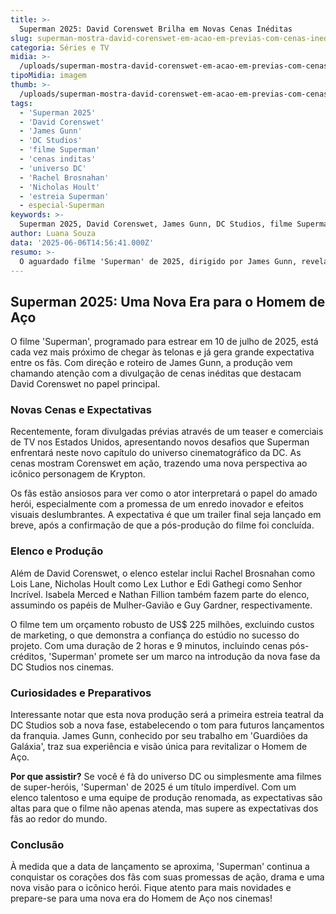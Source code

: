 ```yaml
---
title: >-
  Superman 2025: David Corenswet Brilha em Novas Cenas Inéditas
slug: superman-mostra-david-corenswet-em-acao-em-previas-com-cenas-ineditas
categoria: Séries e TV
midia: >-
  /uploads/superman-mostra-david-corenswet-em-acao-em-previas-com-cenas-ineditas-thumb.webp
tipoMidia: imagem
thumb: >-
  /uploads/superman-mostra-david-corenswet-em-acao-em-previas-com-cenas-ineditas-thumb.webp
tags:
  - 'Superman 2025'
  - 'David Corenswet'
  - 'James Gunn'
  - 'DC Studios'
  - 'filme Superman'
  - 'cenas inditas'
  - 'universo DC'
  - 'Rachel Brosnahan'
  - 'Nicholas Hoult'
  - 'estreia Superman'
  - especial-Superman
keywords: >-
  Superman 2025, David Corenswet, James Gunn, DC Studios, filme Superman, cenas inéditas, universo DC, Rachel Brosnahan, Nicholas Hoult, estreia Superman
author: Luana Souza
data: '2025-06-06T14:56:41.000Z'
resumo: >-
  O aguardado filme 'Superman' de 2025, dirigido por James Gunn, revela cenas inéditas com David Corenswet como protagonista. Com estreia marcada para julho, o longa promete redefinir o universo DC nos cinemas.
---
```


## Superman 2025: Uma Nova Era para o Homem de Aço

O filme 'Superman', programado para estrear em 10 de julho de 2025, está cada vez mais próximo de chegar às telonas e já gera grande expectativa entre os fãs. Com direção e roteiro de James Gunn, a produção vem chamando atenção com a divulgação de cenas inéditas que destacam David Corenswet no papel principal.

### Novas Cenas e Expectativas

Recentemente, foram divulgadas prévias através de um teaser e comerciais de TV nos Estados Unidos, apresentando novos desafios que Superman enfrentará neste novo capítulo do universo cinematográfico da DC. As cenas mostram Corenswet em ação, trazendo uma nova perspectiva ao icônico personagem de Krypton. 

Os fãs estão ansiosos para ver como o ator interpretará o papel do amado herói, especialmente com a promessa de um enredo inovador e efeitos visuais deslumbrantes. A expectativa é que um trailer final seja lançado em breve, após a confirmação de que a pós-produção do filme foi concluída.

### Elenco e Produção

Além de David Corenswet, o elenco estelar inclui Rachel Brosnahan como Lois Lane, Nicholas Hoult como Lex Luthor e Edi Gathegi como Senhor Incrível. Isabela Merced e Nathan Fillion também fazem parte do elenco, assumindo os papéis de Mulher-Gavião e Guy Gardner, respectivamente.

O filme tem um orçamento robusto de US$ 225 milhões, excluindo custos de marketing, o que demonstra a confiança do estúdio no sucesso do projeto. Com uma duração de 2 horas e 9 minutos, incluindo cenas pós-créditos, 'Superman' promete ser um marco na introdução da nova fase da DC Studios nos cinemas.

### Curiosidades e Preparativos

Interessante notar que esta nova produção será a primeira estreia teatral da DC Studios sob a nova fase, estabelecendo o tom para futuros lançamentos da franquia. James Gunn, conhecido por seu trabalho em 'Guardiões da Galáxia', traz sua experiência e visão única para revitalizar o Homem de Aço.

**Por que assistir?** Se você é fã do universo DC ou simplesmente ama filmes de super-heróis, 'Superman' de 2025 é um título imperdível. Com um elenco talentoso e uma equipe de produção renomada, as expectativas são altas para que o filme não apenas atenda, mas supere as expectativas dos fãs ao redor do mundo.

### Conclusão

À medida que a data de lançamento se aproxima, 'Superman' continua a conquistar os corações dos fãs com suas promessas de ação, drama e uma nova visão para o icônico herói. Fique atento para mais novidades e prepare-se para uma nova era do Homem de Aço nos cinemas!
